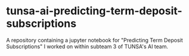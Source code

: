 # tunsa-ai-predicting-term-deposit-subscriptions
A repository containing a jupyter notebook for "Predicting Term Deposit Subscriptions" I worked on within subteam 3 of TUNSA's AI team.
